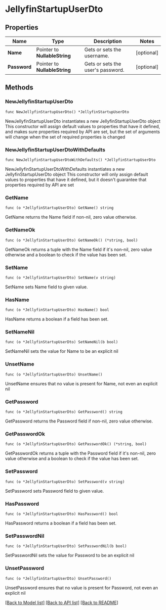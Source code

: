 # JellyfinStartupUserDto

## Properties

Name | Type | Description | Notes
------------ | ------------- | ------------- | -------------
**Name** | Pointer to **NullableString** | Gets or sets the username. | [optional] 
**Password** | Pointer to **NullableString** | Gets or sets the user&#39;s password. | [optional] 

## Methods

### NewJellyfinStartupUserDto

`func NewJellyfinStartupUserDto() *JellyfinStartupUserDto`

NewJellyfinStartupUserDto instantiates a new JellyfinStartupUserDto object
This constructor will assign default values to properties that have it defined,
and makes sure properties required by API are set, but the set of arguments
will change when the set of required properties is changed

### NewJellyfinStartupUserDtoWithDefaults

`func NewJellyfinStartupUserDtoWithDefaults() *JellyfinStartupUserDto`

NewJellyfinStartupUserDtoWithDefaults instantiates a new JellyfinStartupUserDto object
This constructor will only assign default values to properties that have it defined,
but it doesn't guarantee that properties required by API are set

### GetName

`func (o *JellyfinStartupUserDto) GetName() string`

GetName returns the Name field if non-nil, zero value otherwise.

### GetNameOk

`func (o *JellyfinStartupUserDto) GetNameOk() (*string, bool)`

GetNameOk returns a tuple with the Name field if it's non-nil, zero value otherwise
and a boolean to check if the value has been set.

### SetName

`func (o *JellyfinStartupUserDto) SetName(v string)`

SetName sets Name field to given value.

### HasName

`func (o *JellyfinStartupUserDto) HasName() bool`

HasName returns a boolean if a field has been set.

### SetNameNil

`func (o *JellyfinStartupUserDto) SetNameNil(b bool)`

 SetNameNil sets the value for Name to be an explicit nil

### UnsetName
`func (o *JellyfinStartupUserDto) UnsetName()`

UnsetName ensures that no value is present for Name, not even an explicit nil
### GetPassword

`func (o *JellyfinStartupUserDto) GetPassword() string`

GetPassword returns the Password field if non-nil, zero value otherwise.

### GetPasswordOk

`func (o *JellyfinStartupUserDto) GetPasswordOk() (*string, bool)`

GetPasswordOk returns a tuple with the Password field if it's non-nil, zero value otherwise
and a boolean to check if the value has been set.

### SetPassword

`func (o *JellyfinStartupUserDto) SetPassword(v string)`

SetPassword sets Password field to given value.

### HasPassword

`func (o *JellyfinStartupUserDto) HasPassword() bool`

HasPassword returns a boolean if a field has been set.

### SetPasswordNil

`func (o *JellyfinStartupUserDto) SetPasswordNil(b bool)`

 SetPasswordNil sets the value for Password to be an explicit nil

### UnsetPassword
`func (o *JellyfinStartupUserDto) UnsetPassword()`

UnsetPassword ensures that no value is present for Password, not even an explicit nil

[[Back to Model list]](../README.md#documentation-for-models) [[Back to API list]](../README.md#documentation-for-api-endpoints) [[Back to README]](../README.md)



